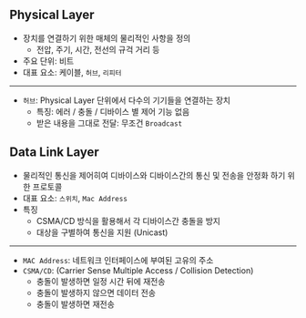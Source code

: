 ## Physical Layer
- 장치를 연결하기 위한 매체의 물리적인 사항을 정의
  - 전압, 주기, 시간, 전선의 규걱 거리 등
- 주요 단위: 비트
- 대표 요소: 케이블, `허브`, `리피터`
---
- `허브`: Physical Layer 단위에서 다수의 기기들을 연결하는 장치
  - 특징: 에러 / 충돌 / 디바이스 별 제어 기능 없음
  - 받은 내용을 그대로 전달: 무조건 `Broadcast`

## Data Link Layer
- 물리적인 통신을 제어히여 디바이스와 디바이스간의 통신 및 전송을 안정화 하기 위한 프로토콜
- 대표 요소: `스위치`, `Mac Address`
- 특징
  - CSMA/CD 방식을 활용해서 각 디바이스간 충돌을 방지
  - 대상을 구별하여 통신을 지원 (Unicast)
---
- `MAC Address`: 네트워크 인터페이스에 부여된 고유의 주소
- `CSMA/CD`: (Carrier Sense Multiple Access / Collision Detection)
  - 충돌이 발생하면 일정 시간 뒤에 재전송
  - 충돌이 발생하지 않으면 데이터 전송
  - 충돌이 발생하면 재전송